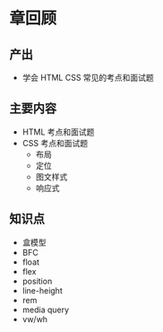 # 章回顾

## 产出

- 学会 HTML CSS 常见的考点和面试题

## 主要内容

- HTML 考点和面试题
- CSS 考点和面试题
    - 布局
    - 定位
    - 图文样式
    - 响应式


## 知识点

- 盒模型
- BFC
- float
- flex
- position
- line-height
- rem
- media query
- vw/wh
